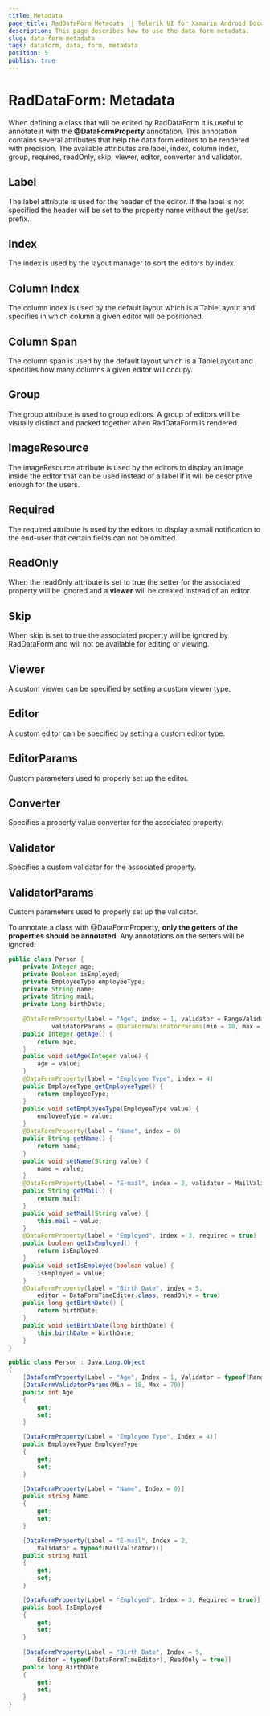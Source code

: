 ```yaml
---
title: Metadata
page_title: RadDataForm Metadata  | Telerik UI for Xamarin.Android Documentation
description: This page describes how to use the data form metadata.
slug: data-form-metadata
tags: dataform, data, form, metadata
position: 5
publish: true
---
```


# RadDataForm: Metadata

When defining a class that will be edited by RadDataForm it is useful to annotate it with the **@DataFormProperty** annotation.
This annotation contains several attributes that help the data form editors to be rendered with precision. The available attributes
are label, index, column index, group, required, readOnly, skip, viewer, editor, converter and validator.

## Label

The label attribute is used for the header of the editor. If the label is not specified the header will be set to the property name without the get/set prefix.

## Index

The index is used by the layout manager to sort the editors by index.

## Column Index

The column index is used by the default layout which is a TableLayout and specifies in which column a given editor will be positioned.

## Column Span

The column span is used by the default layout which is a TableLayout and specifies how many columns a given editor will occupy.

## Group

The group attribute is used to group editors. A group of editors will be visually distinct and packed together when RadDataForm is rendered.

## ImageResource

The imageResource attribute is used by the editors to display an image inside the editor that can be used instead of a label if it will be descriptive enough for the users.

## Required

The required attribute is used by the editors to display a small notification to the end-user that certain fields can not be omitted.

## ReadOnly

When the readOnly attribute is set to true the setter for the associated property will be ignored and a **viewer** will be created instead of an editor.

## Skip

When skip is set to true the associated property will be ignored by RadDataForm and will not be available for editing or viewing.

## Viewer

A custom viewer can be specified by setting a custom viewer type.

## Editor

A custom editor can be specified by setting a custom editor type.

## EditorParams

Custom parameters used to properly set up the editor.

## Converter

Specifies a property value converter for the associated property.

## Validator

Specifies a custom validator for the associated property.

## ValidatorParams

Custom parameters used to properly set up the validator.

To annotate a class with @DataFormProperty, **only the getters of the properties should be annotated**. Any annotations on the setters will be ignored:

```Java
public class Person {
    private Integer age;
    private Boolean isEmployed;
    private EmployeeType employeeType;
    private String name;
    private String mail;
    private Long birthDate;
	
    @DataFormProperty(label = "Age", index = 1, validator = RangeValidator.class,
            validatorParams = @DataFormValidatorParams(min = 18, max = 70))
    public Integer getAge() {
        return age;
    }
    public void setAge(Integer value) {
        age = value;
    }
    @DataFormProperty(label = "Employee Type", index = 4)
    public EmployeeType getEmployeeType() {
        return employeeType;
    }
    public void setEmployeeType(EmployeeType value) {
        employeeType = value;
    }
    @DataFormProperty(label = "Name", index = 0)
    public String getName() {
        return name;
    }
    public void setName(String value) {
        name = value;
    }
    @DataFormProperty(label = "E-mail", index = 2, validator = MailValidator.class)
    public String getMail() {
        return mail;
    }
    public void setMail(String value) {
        this.mail = value;
    }
    @DataFormProperty(label = "Employed", index = 3, required = true)
    public boolean getIsEmployed() {
        return isEmployed;
    }
    public void setIsEmployed(boolean value) {
        isEmployed = value;
    }
    @DataFormProperty(label = "Birth Date", index = 5, 
		editor = DataFormTimeEditor.class, readOnly = true)
    public long getBirthDate() {
        return birthDate;
    }
    public void setBirthDate(long birthDate) {
        this.birthDate = birthDate;
    }
}
```
```C#
public class Person : Java.Lang.Object
{
	[DataFormProperty(Label = "Age", Index = 1, Validator = typeof(RangeValidator))]
	[DataFormValidatorParams(Min = 18, Max = 70)]
	public int Age 
	{
		get;
		set;
	}

	[DataFormProperty(Label = "Employee Type", Index = 4)]
	public EmployeeType EmployeeType 
	{
		get;
		set;
	}

	[DataFormProperty(Label = "Name", Index = 0)]
	public string Name 
	{
		get;
		set;
	}

	[DataFormProperty(Label = "E-mail", Index = 2, 
		Validator = typeof(MailValidator))]
	public string Mail 
	{
		get;
		set;
	}

	[DataFormProperty(Label = "Employed", Index = 3, Required = true)]
	public bool IsEmployed 
	{
		get;
		set;
	}
	
	[DataFormProperty(Label = "Birth Date", Index = 5, 
		Editor = typeof(DataFormTimeEditor), ReadOnly = true)]
    public long BirthDate 
	{
		get;
		set;
	}
}
```